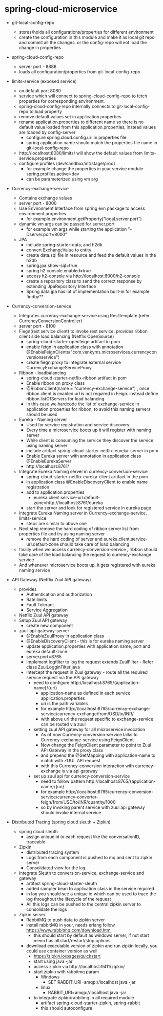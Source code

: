 # spring-cloud-microservice
- git-local-config-repo
    - stores/holds all configurations/properties for different environment 
    - create the configuration in this module and make it as local git repo and commit all the changes. or the config-repo will not load the change in properties
- spring-cloud-config-repo
    - server port - 8888
    - loads all configuration/properties from git-local-config-repo
- limits-service (exposed service)
    - on default port 8080
    - service which will connect to spring-cloud-config-repo to fetch properties for corresponding environment.
    - spring-cloud-config-repo internally connects to git-local-config-repo to load property
    - remove default values set in application.properties
    - rename application.properties to different name so there is no default value loaded from this application.properties, instead values are loaded by config-server
        - configure spring.cloud.config.uri in properties file
        - spring.application.name should match the properties file name in git-local-config-repo
    - http://localhost:8080/limits/ will show the default values from limits-service.properties
    - configure profiles (dev/sandbox/int/stage/prod)
        - for example change the properties in your service module spring.profiles.active=dev
        - can be parameterized using vm arg 
- Currency-exchange-service
    - Contains exchange values
    - server port - 8000
    - Use Environment Interface from spring evn package to access environment properties
        - for example environment.getProperty("local.server.port")
    - dynamic vm args can be passed for server.port
        - for example vm args while starting the application "-Dserver.port=8000"
    - JPA
        - include spring-starter-data, and h2db
        - convert ExchangeValue to entity
        - create data.sql file in resource and feed the default values in the h2db
        - spring.jpa.show-sql=true  
        - spring.h2.console.enabled=true 
        - access h2-console via http://localhost:8000/h2-console
        - create a repository class to send the correct response by extending JpaRepository Interface
        - Spring data jpa has lot of implementation built-in for example findby**
- Currency-conversion-service
    - Integrates currency-exchange-service using RestTemplate (refer CurrencyConversionController)
    - server port - 8100
    - Fiegn(rest service client) to invoke rest service, provides ribbon client side load balancing (Netflix OpenSource)
        - spring-cloud-starter-openfeign artifact in pom
        - enable feign in application class with annotation @EnableFeignClients("com.venkyms.microservices.currencyconversionservice")
        - create fiegn proxy to integrate external service CurrencyExchangeServiceProxy
    - Ribbon - loadbalancing
        - spring-cloud-starter-netflix-ribbon artifact in pom
        - Enable ribbon on proxy class
        - @RibbonClient(name = "currency-exchange-service") , once ribbon client is enabled url is not required in Feign. instead define ribbon.listOfServers for load balancing
        - In this case we hardcode the list of exchange-service in application.properties for ribbon, to avoid this naming servers should be used
    - Eureka - Naming server
        - Used for service registration and service discovery
        - Every time a microservice boots up it will register with naming server
        - While client is consuming the service they discover the service using naming server
        - include artifact spring-cloud-starter-netflix-eureka-server in pom
        - Enable Eureka server with annotation in application class @EnableEurekaServer
        - http://localhost:8761/ 
    - Integrate Eureka Naming server in currency-conversion-service
        - spring-cloud-starter-netflix-eureka-client artifact in the pom
        - in application class @EnableDiscoveryClient to enable name registration
        - add to application.properties 
            - eureka.client.service-url.default-zone=http://localhost:8761/eureka
        - start the server and look for registered service in eureka page
    - Integrate Eureka Naming server in Currency-exchange-service, limits-service
        - steps are similar to above one
    - Next step remove the hard coding of ribbon server list from properties file and try using naming server
        - remove the hard coding of server and eureka.client.service-url.default-zone should take care of load balancing
    - finally when we access currency-conversion-service , ribbon should take care of the load balancing the request to currency-exchange service
    - And whenever microservice boots up, it gets registered with eureka naming service
        
- API Gateway (Netflix Zuul API gateway)
    - provides
        - Authentication and authorization
        - Rate limits
        - Fault Tolerant
        - Service Aggregation
    - Netflix Zuul API gateway
    - Setup Zuul API gateway
        - create new component
    - zuul-api-gateway-server
        - @EnableZuulProxy in application class
        - @EnableDiscoveryClient - this is for eureka naming server
        - update application.properties with application name, port and eureka default-zone
        - server.port=8765
        - Implement logfilter to log the request extends ZuulFilter - Refer class ZuulLogginFilter.java
        - Intercept the request in Zuul gateway - route all the required service request via the API gateway
            - need to configure http://localhost:8765/{application-name}/{uri}
                - application-name as defined in each service application.properties
                - uri is the path variables 
                - for example http://localhost:8765/currency-exchange-service/currency-exchange/from/USD/to/INR/
                - with above url the request specific to exchange-service can be routed via zuul
            - setting zuul API gateway for all microservice invocation
                - As of now Currency-conversion-service talks to Currency-exchange-service using FeignClient
                - Now change the FeignClient parameter to point to Zuul API Gateway in the proxy class
                - and prepend the @GetMapping with application-name to match with ZUUL API request
                - with this Currency-conversion interaction with currency-exchange is via api gateway
            - set up zuul api for currency-conversion-service
                - need to follow pattern http://localhost:8765/{application-name}/{uri}
                - for example http://localhost:8765/currency-conversion-service/currency-converter-feign/from/USD/to/INR/quantity/1000
                - so by invoking parent service with zuul api gateway should invoke internal service
        
- Distributed Tracing (spring cloud sleuth + Zipkin)
    - spring cloud sleuth
        - assign unique id to each request like the conversationID, traceable
    - Zipkin
        - distributed tracing system
        - Logs from each component is pushed to mq and sent to zipkin server
        - Consolidated view for the log
    - Integrate Sleuth to conversion-service, exchange-service and gateway
        - artifact spring-cloud-starter-sleuth
        - added sampler bean to application class in the service required
        - in log you should see a unique id which can be used to trace the log throughout the lifecycle of the request
        - All this logs can be pushed to the central zipkin server to consolidate the logs
    - Zipkin server
        - RabbitMQ to push data to zipkin server
        - install rabbitMQ in your, needs erlang follow https://www.rabbitmq.com/download.html
            - this should start by default as windows server, if not start menu has all start/restart/stop options
        - download executable version of zipkin and run zipkin locally, you could use container version as well
            - https://zipkin.io/pages/quickstart
            - start using java -jar <jar file>
            - access zipkin via http://localhost:9411/zipkin/
            - start zipkin with rabbitmq param 
                - Windows
                    - SET RABBIT_URI=amqp://localhost
                      java -jar <jar file>
                - linux
                    - RABBIT_URI=amqp://localhost java -jar <jar file>   
             - to integrate zipkin/rabbitmq in all required module
                - artifact spring-cloud-starter-zipkin, spring-rabbit
                - this should autoconfigure
    